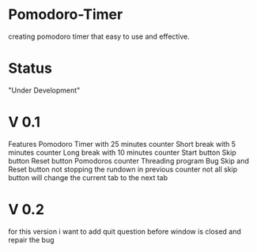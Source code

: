 # Pomodoro-Timer
creating pomodoro timer that easy to use and effective.
# Status
"Under Development"

# V 0.1
Features
Pomodoro Timer with 25 minutes counter
Short break with 5 minutes counter
Long break with 10 minutes counter
Start button
Skip button
Reset button
Pomodoros counter
Threading program
Bug
Skip and Reset button not stopping the rundown in previous counter
not all skip button will change the current tab to the next tab

# V 0.2
for this version i want to add quit question before window is closed and repair the bug

